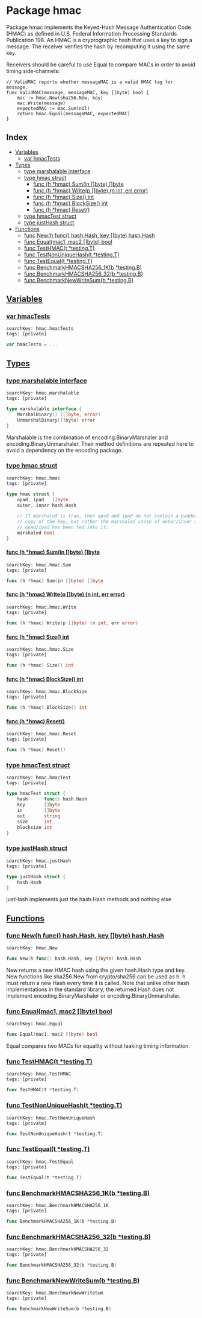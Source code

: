 # Package hmac

Package hmac implements the Keyed-Hash Message Authentication Code (HMAC) as defined in U.S. Federal Information Processing Standards Publication 198. An HMAC is a cryptographic hash that uses a key to sign a message. The receiver verifies the hash by recomputing it using the same key. 

Receivers should be careful to use Equal to compare MACs in order to avoid timing side-channels: 

```
// ValidMAC reports whether messageMAC is a valid HMAC tag for message.
func ValidMAC(message, messageMAC, key []byte) bool {
	mac := hmac.New(sha256.New, key)
	mac.Write(message)
	expectedMAC := mac.Sum(nil)
	return hmac.Equal(messageMAC, expectedMAC)
}

```
## Index

* [Variables](#var)
    * [var hmacTests](#hmacTests)
* [Types](#type)
    * [type marshalable interface](#marshalable)
    * [type hmac struct](#hmac)
        * [func (h *hmac) Sum(in []byte) []byte](#hmac.Sum)
        * [func (h *hmac) Write(p []byte) (n int, err error)](#hmac.Write)
        * [func (h *hmac) Size() int](#hmac.Size)
        * [func (h *hmac) BlockSize() int](#hmac.BlockSize)
        * [func (h *hmac) Reset()](#hmac.Reset)
    * [type hmacTest struct](#hmacTest)
    * [type justHash struct](#justHash)
* [Functions](#func)
    * [func New(h func() hash.Hash, key []byte) hash.Hash](#New)
    * [func Equal(mac1, mac2 []byte) bool](#Equal)
    * [func TestHMAC(t *testing.T)](#TestHMAC)
    * [func TestNonUniqueHash(t *testing.T)](#TestNonUniqueHash)
    * [func TestEqual(t *testing.T)](#TestEqual)
    * [func BenchmarkHMACSHA256_1K(b *testing.B)](#BenchmarkHMACSHA256_1K)
    * [func BenchmarkHMACSHA256_32(b *testing.B)](#BenchmarkHMACSHA256_32)
    * [func BenchmarkNewWriteSum(b *testing.B)](#BenchmarkNewWriteSum)


## <a id="var" href="#var">Variables</a>

### <a id="hmacTests" href="#hmacTests">var hmacTests</a>

```
searchKey: hmac.hmacTests
tags: [private]
```

```Go
var hmacTests = ...
```

## <a id="type" href="#type">Types</a>

### <a id="marshalable" href="#marshalable">type marshalable interface</a>

```
searchKey: hmac.marshalable
tags: [private]
```

```Go
type marshalable interface {
	MarshalBinary() ([]byte, error)
	UnmarshalBinary([]byte) error
}
```

Marshalable is the combination of encoding.BinaryMarshaler and encoding.BinaryUnmarshaler. Their method definitions are repeated here to avoid a dependency on the encoding package. 

### <a id="hmac" href="#hmac">type hmac struct</a>

```
searchKey: hmac.hmac
tags: [private]
```

```Go
type hmac struct {
	opad, ipad   []byte
	outer, inner hash.Hash

	// If marshaled is true, then opad and ipad do not contain a padded
	// copy of the key, but rather the marshaled state of outer/inner after
	// opad/ipad has been fed into it.
	marshaled bool
}
```

#### <a id="hmac.Sum" href="#hmac.Sum">func (h *hmac) Sum(in []byte) []byte</a>

```
searchKey: hmac.hmac.Sum
tags: [private]
```

```Go
func (h *hmac) Sum(in []byte) []byte
```

#### <a id="hmac.Write" href="#hmac.Write">func (h *hmac) Write(p []byte) (n int, err error)</a>

```
searchKey: hmac.hmac.Write
tags: [private]
```

```Go
func (h *hmac) Write(p []byte) (n int, err error)
```

#### <a id="hmac.Size" href="#hmac.Size">func (h *hmac) Size() int</a>

```
searchKey: hmac.hmac.Size
tags: [private]
```

```Go
func (h *hmac) Size() int
```

#### <a id="hmac.BlockSize" href="#hmac.BlockSize">func (h *hmac) BlockSize() int</a>

```
searchKey: hmac.hmac.BlockSize
tags: [private]
```

```Go
func (h *hmac) BlockSize() int
```

#### <a id="hmac.Reset" href="#hmac.Reset">func (h *hmac) Reset()</a>

```
searchKey: hmac.hmac.Reset
tags: [private]
```

```Go
func (h *hmac) Reset()
```

### <a id="hmacTest" href="#hmacTest">type hmacTest struct</a>

```
searchKey: hmac.hmacTest
tags: [private]
```

```Go
type hmacTest struct {
	hash      func() hash.Hash
	key       []byte
	in        []byte
	out       string
	size      int
	blocksize int
}
```

### <a id="justHash" href="#justHash">type justHash struct</a>

```
searchKey: hmac.justHash
tags: [private]
```

```Go
type justHash struct {
	hash.Hash
}
```

justHash implements just the hash.Hash methods and nothing else 

## <a id="func" href="#func">Functions</a>

### <a id="New" href="#New">func New(h func() hash.Hash, key []byte) hash.Hash</a>

```
searchKey: hmac.New
```

```Go
func New(h func() hash.Hash, key []byte) hash.Hash
```

New returns a new HMAC hash using the given hash.Hash type and key. New functions like sha256.New from crypto/sha256 can be used as h. h must return a new Hash every time it is called. Note that unlike other hash implementations in the standard library, the returned Hash does not implement encoding.BinaryMarshaler or encoding.BinaryUnmarshaler. 

### <a id="Equal" href="#Equal">func Equal(mac1, mac2 []byte) bool</a>

```
searchKey: hmac.Equal
```

```Go
func Equal(mac1, mac2 []byte) bool
```

Equal compares two MACs for equality without leaking timing information. 

### <a id="TestHMAC" href="#TestHMAC">func TestHMAC(t *testing.T)</a>

```
searchKey: hmac.TestHMAC
tags: [private]
```

```Go
func TestHMAC(t *testing.T)
```

### <a id="TestNonUniqueHash" href="#TestNonUniqueHash">func TestNonUniqueHash(t *testing.T)</a>

```
searchKey: hmac.TestNonUniqueHash
tags: [private]
```

```Go
func TestNonUniqueHash(t *testing.T)
```

### <a id="TestEqual" href="#TestEqual">func TestEqual(t *testing.T)</a>

```
searchKey: hmac.TestEqual
tags: [private]
```

```Go
func TestEqual(t *testing.T)
```

### <a id="BenchmarkHMACSHA256_1K" href="#BenchmarkHMACSHA256_1K">func BenchmarkHMACSHA256_1K(b *testing.B)</a>

```
searchKey: hmac.BenchmarkHMACSHA256_1K
tags: [private]
```

```Go
func BenchmarkHMACSHA256_1K(b *testing.B)
```

### <a id="BenchmarkHMACSHA256_32" href="#BenchmarkHMACSHA256_32">func BenchmarkHMACSHA256_32(b *testing.B)</a>

```
searchKey: hmac.BenchmarkHMACSHA256_32
tags: [private]
```

```Go
func BenchmarkHMACSHA256_32(b *testing.B)
```

### <a id="BenchmarkNewWriteSum" href="#BenchmarkNewWriteSum">func BenchmarkNewWriteSum(b *testing.B)</a>

```
searchKey: hmac.BenchmarkNewWriteSum
tags: [private]
```

```Go
func BenchmarkNewWriteSum(b *testing.B)
```

